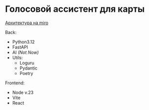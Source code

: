 # Голосовой ассистент для карты

[Архитектура на miro](https://miro.com/app/board/uXjVLBayaGQ=/?share_link_id=80645484036)

Back:
- Python3.12
- FastAPI
- AI *(Not Now)*
- Utils:
    - Loguru
    - Pydantic
    - Poetry

Frontend:
- Node v.23
- Vite
- React